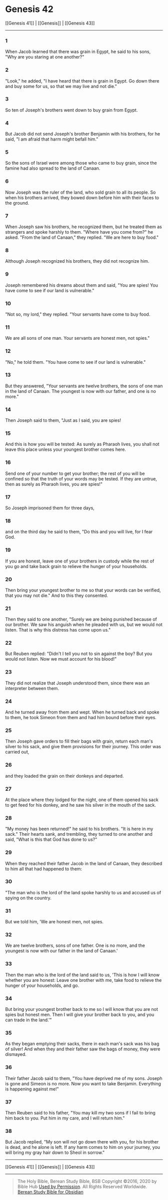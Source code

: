 # Genesis 42

[[Genesis 41]] | [[Genesis]] | [[Genesis 43]]

---

### 1
When Jacob learned that there was grain in Egypt, he said to his sons, "Why are you staring at one another?"

### 2
"Look," he added, "I have heard that there is grain in Egypt. Go down there and buy some for us, so that we may live and not die."

### 3
So ten of Joseph's brothers went down to buy grain from Egypt.

### 4
But Jacob did not send Joseph's brother Benjamin with his brothers, for he said, "I am afraid that harm might befall him."

### 5
So the sons of Israel were among those who came to buy grain, since the famine had also spread to the land of Canaan.

### 6
Now Joseph was the ruler of the land, who sold grain to all its people. So when his brothers arrived, they bowed down before him with their faces to the ground.

### 7
When Joseph saw his brothers, he recognized them, but he treated them as strangers and spoke harshly to them. "Where have you come from?" he asked. "From the land of Canaan," they replied. "We are here to buy food."

### 8
Although Joseph recognized his brothers, they did not recognize him.

### 9
Joseph remembered his dreams about them and said, "You are spies! You have come to see if our land is vulnerable."

### 10
"Not so, my lord," they replied. "Your servants have come to buy food.

### 11
We are all sons of one man. Your servants are honest men, not spies."

### 12
"No," he told them. "You have come to see if our land is vulnerable."

### 13
But they answered, "Your servants are twelve brothers, the sons of one man in the land of Canaan. The youngest is now with our father, and one is no more."

### 14
Then Joseph said to them, "Just as I said, you are spies!

### 15
And this is how you will be tested: As surely as Pharaoh lives, you shall not leave this place unless your youngest brother comes here.

### 16
Send one of your number to get your brother; the rest of you will be confined so that the truth of your words may be tested. If they are untrue, then as surely as Pharaoh lives, you are spies!"

### 17
So Joseph imprisoned them for three days,

### 18
and on the third day he said to them, "Do this and you will live, for I fear God.

### 19
If you are honest, leave one of your brothers in custody while the rest of you go and take back grain to relieve the hunger of your households.

### 20
Then bring your youngest brother to me so that your words can be verified, that you may not die." And to this they consented.

### 21
Then they said to one another, "Surely we are being punished because of our brother. We saw his anguish when he pleaded with us, but we would not listen. That is why this distress has come upon us."

### 22
But Reuben replied: "Didn't I tell you not to sin against the boy? But you would not listen. Now we must account for his blood!"

### 23
They did not realize that Joseph understood them, since there was an interpreter between them.

### 24
And he turned away from them and wept. When he turned back and spoke to them, he took Simeon from them and had him bound before their eyes.

### 25
Then Joseph gave orders to fill their bags with grain, return each man's silver to his sack, and give them provisions for their journey. This order was carried out,

### 26
and they loaded the grain on their donkeys and departed.

### 27
At the place where they lodged for the night, one of them opened his sack to get feed for his donkey, and he saw his silver in the mouth of the sack.

### 28
"My money has been returned!" he said to his brothers. "It is here in my sack." Their hearts sank, and trembling, they turned to one another and said, "What is this that God has done to us?"

### 29
When they reached their father Jacob in the land of Canaan, they described to him all that had happened to them:

### 30
"The man who is the lord of the land spoke harshly to us and accused us of spying on the country.

### 31
But we told him, 'We are honest men, not spies.

### 32
We are twelve brothers, sons of one father. One is no more, and the youngest is now with our father in the land of Canaan.'

### 33
Then the man who is the lord of the land said to us, 'This is how I will know whether you are honest: Leave one brother with me, take food to relieve the hunger of your households, and go.

### 34
But bring your youngest brother back to me so I will know that you are not spies but honest men. Then I will give your brother back to you, and you can trade in the land.'"

### 35
As they began emptying their sacks, there in each man's sack was his bag of silver! And when they and their father saw the bags of money, they were dismayed.

### 36
Their father Jacob said to them, "You have deprived me of my sons. Joseph is gone and Simeon is no more. Now you want to take Benjamin. Everything is happening against me!"

### 37
Then Reuben said to his father, "You may kill my two sons if I fail to bring him back to you. Put him in my care, and I will return him."

### 38
But Jacob replied, "My son will not go down there with you, for his brother is dead, and he alone is left. If any harm comes to him on your journey, you will bring my gray hair down to Sheol in sorrow."

---

[[Genesis 41]] | [[Genesis]] | [[Genesis 43]]

---

> The Holy Bible, Berean Study Bible, BSB
> Copyright &copy;2016, 2020 by Bible Hub
> [Used by Permission](https://berean.bible/terms.htm). All Rights Reserved Worldwide.
> [Berean Study Bible for Obsidian](https://github.com/gapmiss/berean-study-bible-for-obsidian)</small>

